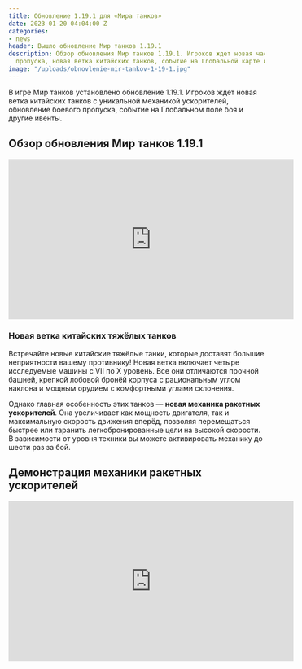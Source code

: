 ```yaml
---
title: Обновление 1.19.1 для «Мира танков»
date: 2023-01-20 04:04:00 Z
categories:
- news
header: Вышло обновление Мир танков 1.19.1
description: Обзор обновления Мир танков 1.19.1. Игроков ждет новая часть боевого
  пропуска, новая ветка китайских танков, событие на Глобальной карте и другие ивенты...
image: "/uploads/obnovlenie-mir-tankov-1-19-1.jpg"
---
```


В игре Мир танков установлено обновление 1.19.1. Игроков ждет новая ветка китайских танков с уникальной механикой ускорителей, обновление боевого пропуска, событие на Глобальном поле боя и другие ивенты.

## Обзор обновления Мир танков 1.19.1

<div class="vyt">
<iframe width="560" height="315" src="https://www.youtube.com/embed/ivFgtlRRMZU" title="YouTube video player" frameborder="0" allow="accelerometer; autoplay; clipboard-write; encrypted-media; gyroscope; picture-in-picture; web-share" allowfullscreen></iframe>
</div>

### Новая ветка китайских тяжёлых танков

Встречайте новые китайские тяжёлые танки, которые доставят большие неприятности вашему противнику! Новая ветка включает четыре исследуемые машины с VII по X уровень. Все они отличаются прочной башней, крепкой лобовой бронёй корпуса с рациональным углом наклона и мощным орудием с комфортными углами склонения.

Однако главная особенность этих танков — **новая механика ракетных ускорителей**. Она увеличивает как мощность двигателя, так и максимальную скорость движения вперёд, позволяя перемещаться быстрее или таранить легкобронированные цели на высокой скорости. В зависимости от уровня техники вы можете активировать механику до шести раз за бой.

## Демонстрация механики ракетных ускорителей

<div class="vyt">
<iframe width="560" height="315" src="https://www.youtube.com/embed/Va91lCx-IQ4" title="YouTube video player" frameborder="0" allow="accelerometer; autoplay; clipboard-write; encrypted-media; gyroscope; picture-in-picture; web-share" allowfullscreen></iframe>
</div>

